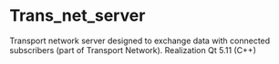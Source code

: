# Trans_net_server
Transport network server designed to exchange data with connected subscribers (part of Transport Network). Realization Qt 5.11 (C++) 
